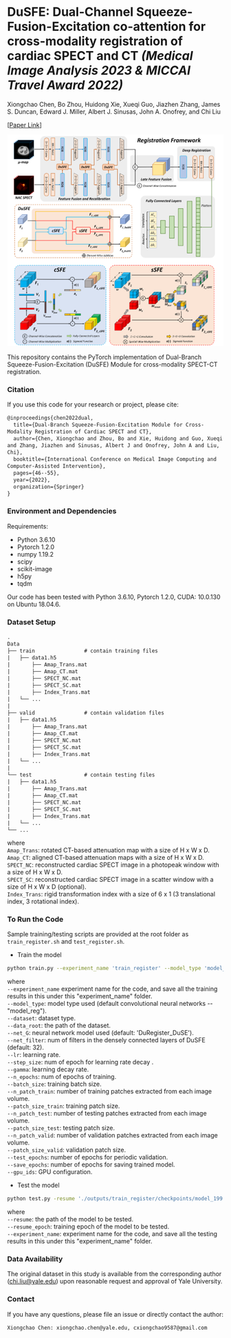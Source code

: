 # DuSFE: Dual-Channel Squeeze-Fusion-Excitation co-attention for cross-modality registration of cardiac SPECT and CT  **_(Medical Image Analysis 2023 & MICCAI Travel Award 2022)_**

Xiongchao Chen, Bo Zhou, Huidong Xie, Xueqi Guo, Jiazhen Zhang, James S. Duncan, Edward J. Miller, Albert J. Sinusas, John A. Onofrey, and Chi Liu

[[Paper Link](https://doi.org/10.1016/j.media.2023.102840)]

![image](IMAGE/DuSFE.png)

This repository contains the PyTorch implementation of Dual-Branch Squeeze-Fusion-Excitation (DuSFE) Module for cross-modality SPECT-CT registration.

### Citation
If you use this code for your research or project, please cite:

    @inproceedings{chen2022dual,
      title={Dual-Branch Squeeze-Fusion-Excitation Module for Cross-Modality Registration of Cardiac SPECT and CT},
      author={Chen, Xiongchao and Zhou, Bo and Xie, Huidong and Guo, Xueqi and Zhang, Jiazhen and Sinusas, Albert J and Onofrey, John A and Liu, Chi},
      booktitle={International Conference on Medical Image Computing and Computer-Assisted Intervention},
      pages={46--55},
      year={2022},
      organization={Springer}
    }


 ### Environment and Dependencies
 Requirements:
 * Python 3.6.10
 * Pytorch 1.2.0
 * numpy 1.19.2
 * scipy
 * scikit-image
 * h5py
 * tqdm
 
 Our code has been tested with Python 3.6.10, Pytorch 1.2.0, CUDA: 10.0.130 on Ubuntu 18.04.6.

 ### Dataset Setup
    .
    Data
    ├── train                # contain training files
    |   ├── data1.h5
    |       ├── Amap_Trans.mat  
    |       ├── Amap_CT.mat
    |       ├── SPECT_NC.mat
    |       ├── SPECT_SC.mat
    |       ├── Index_Trans.mat
    |   └── ...  
    |
    ├── valid                # contain validation files
    |   ├── data1.h5
    |       ├── Amap_Trans.mat  
    |       ├── Amap_CT.mat
    |       ├── SPECT_NC.mat
    |       ├── SPECT_SC.mat
    |       ├── Index_Trans.mat
    |   └── ... 
    |
    └── test                 # contain testing files
    |   ├── data1.h5
    |       ├── Amap_Trans.mat  
    |       ├── Amap_CT.mat
    |       ├── SPECT_NC.mat
    |       ├── SPECT_SC.mat
    |       ├── Index_Trans.mat
    |   └── ... 
    └── ...  

where \
`Amap_Trans`: rotated CT-based attenuation map with a size of H x W x D. \
`Amap_CT`: aligned CT-based attenuation maps with a size of H x W x D. \
`SPECT_NC`: reconstructed cardiac SPECT image in a photopeak window with a size of H x W x D. \
`SPECT_SC`: reconstructed cardiac SPECT image in a scatter window with a size of H x W x D (optional). \
`Index_Trans`: rigid transformation index with a size of 6 x 1 (3 translational index, 3 rotational index). 

### To Run the Code
Sample training/testing scripts are provided at the root folder as `train_register.sh` and `test_register.sh`.

- Train the model 
```bash
python train.py --experiment_name 'train_register' --model_type 'model_reg' --dataset 'CardiacSPECT_Reg' --data_root '../../Data/Dataset_filename/' --net_G 'DuRegister_DuSE' --net_filter 32 --lr 5e-5 --step_size 1 --gamma 0.99 --n_epochs 400 --batch_size 4 --n_patch_train 1 --patch_size_train 80 80 40 --n_patch_test 1 --patch_size_test 80 80 40 --n_patch_valid 1 --patch_size_valid 80 80 40 --eval_epochs 5 --snapshot_epochs 5 --gpu_ids 0
```

where \
`--experiment_name` experiment name for the code, and save all the training results in this under this "experiment_name" folder. \
`--model_type`: model type used (default convolutional neural networks -- "model_reg"). \
`--dataset`: dataset type. \
`--data_root`: the path of the dataset. \
`--net_G`: neural network model used (default: 'DuRegister_DuSE'). \
`--net_filter`: num of filters in the densely connected layers of DuSFE (default: 32). \
`--lr`: learning rate. \
`--step_size`: num of epoch for learning rate decay .\
`--gamma`: learning decay rate. \
`--n_epochs`: num of epochs of training. \
`--batch_size`: training batch size. \
`--n_patch_train`: number of training patches extracted from each image volume. \
`--patch_size_train`: training patch size. \
`--n_patch_test`: number of testing patches extracted from each image volume. \
`--patch_size_test`: testing patch size. \
`--n_patch_valid`: number of validation patches extracted from each image volume. \
`--patch_size_valid`: validation patch size. \
`--test_epochs`: number of epochs for periodic validation. \
`--save_epochs`: number of epochs for saving trained model. \
`--gpu_ids`: GPU configuration.

- Test the model 
```bash
python test.py -resume './outputs/train_register/checkpoints/model_199.pt' --experiment_name 'test_register_199' --model_type 'model_reg' --dataset 'CardiacSPECT_Reg' --data_root '../../Data/Dataset_filename/' --net_G 'DuRegister_DuSE' --net_filter 32 --batch_size 4 --n_patch_train 1 --patch_size_train 80 80 40 --n_patch_test 1 --patch_size_test 80 80 40 --n_patch_valid 1 --patch_size_valid 80 80 40 --gpu_ids 0
```
where \
`--resume`: the path of the model to be tested. \
`--resume_epoch`: training epoch of the model to be tested. \
`--experiment_name`: experiment name for the code, and save all the testing results in this under this "experiment_name" folder. 

### Data Availability
The original dataset in this study is available from the corresponding author (chi.liu@yale.edu) upon reasonable request and approval of Yale University. 


### Contact 
If you have any questions, please file an issue or directly contact the author:
```
Xiongchao Chen: xiongchao.chen@yale.edu, cxiongchao9587@gmail.com
```




